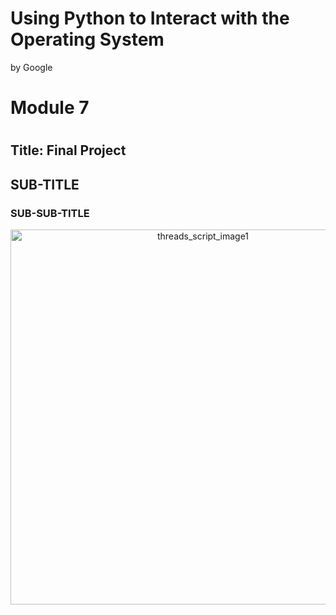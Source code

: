 Using Python to Interact with the Operating System
==================================================

by Google

# Module 7
#
## Title: Final Project

## SUB-TITLE

### SUB-SUB-TITLE

<p align="center">
  <a href="javascript:void(0)" rel="noopener">
	 <img width=600px  src="notesImages/threads_script_image1.png" alt="threads_script_image1"></a>
</p>
